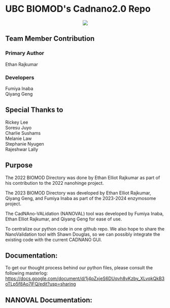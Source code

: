 # UBC BIOMOD's Cadnano2.0 Repo
<p align="center">
<img src="https://user-images.githubusercontent.com/61441923/162942506-541854b0-2b55-437b-8d8c-7ad454fa6090.png">
</p>


## Team Member Contribution
### Primary Author
Ethan Rajkumar 

### Developers
Fumiya Inaba \
Qiyang Geng 

## Special Thanks to
Rickey Lee  \
Soresu Juyo \
Charlie Sushams \
Melanie Law \
Stephanie Nyugen \
Rajeshwar Lally 

## Purpose
The 2022 BIOMOD Directory was done by Ethan Elliot Rajkumar as part of his contribution to the 2022 nanohinge project.

The 2023 BIOMOD Directory was developed by Ethan Elliot Rajkumar, Qiyang Geng, and Fumiya Inaba as part of the 2023-2024 enzymosome project. 

The CadNAno-VALidation (NANOVAL) tool was developed by Fumiya Inaba, Ethan Elliot Rajkumar, and Qiyang Geng for ease of use. 

To centralize our python code in one github repo. We also hope to share the NanoValidation tool with Shawn Douglas, so we can possibly integrate the existing code with the current CADNANO GUI. 

## Documentation: 

To get our thought process behind our python files, please consult the following masterlog: 
https://docs.google.com/document/d/1j4pZxjeS6DUqvh8vKzby_XLvqkQkB3oTLp5f8Ao7lFQ/edit?usp=sharing

## NANOVAL Documentation: 

